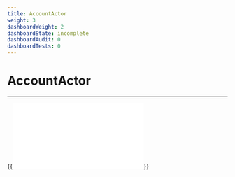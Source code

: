 ```yaml
---
title: AccountActor
weight: 3
dashboardWeight: 2
dashboardState: incomplete
dashboardAudit: 0
dashboardTests: 0
---
```


# AccountActor
---

{{<embed src="/modules/actors/builtin/account/account_actor.go" lang="go" >}}
